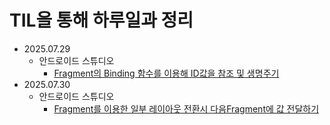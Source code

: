 # TIL을 통해 하루일과 정리
- 2025.07.29
  - 안드로이드 스튜디오
    -  [Fragment의 Binding 함수를 이용해 ID값을 참조 및 생명주기](https://github.com/b-hyoung/TIL/blob/master/TIL/2025-07-29.md)
- 2025.07.30
  - 안드로이드 스튜디오
    - [Fragment를 이용한 일부 레이아웃 전환시 다음Fragment에 값 전달하기](https://github.com/b-hyoung/TIL/blob/master/TIL/2025-07-30.md)
